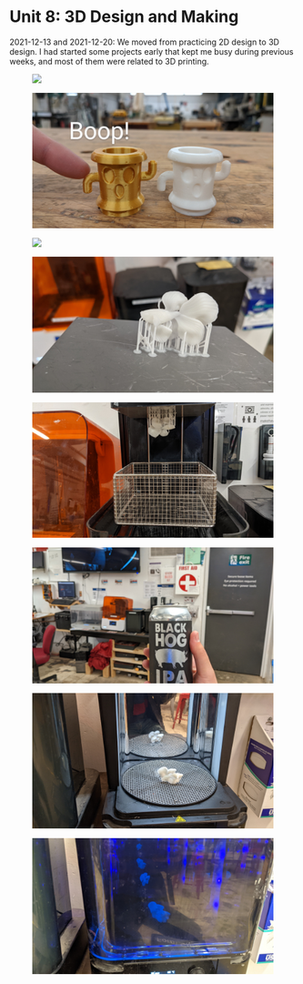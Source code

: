 # Unit 8: 3D Design and Making
2021-12-13 and 2021-12-20: We moved from practicing 2D design to 3D design.  I had started some projects early that kept me busy during previous weeks, and most of them were related to 3D printing.

<figure>
  <img src="./unit-8/halloween_costumes.jpg"></img>

  <figcaption><p></p></figcaption>
</figure>

<figure>
  <img src="./unit-8/flower_pots.jpg"></img>

  <figcaption><p></p></figcaption>
</figure>

<figure>
  <img src="./unit-8/calibration.jpg"></img>

  <figcaption><p></p></figcaption>
</figure>

<figure>
  <img src="./unit-8/fish_1.jpg"></img>

  <figcaption><p></p></figcaption>
</figure>

<figure>
  <img src="./unit-8/fish_2.jpg"></img>

  <figcaption><p></p></figcaption>
</figure>

<figure>
  <img src="./unit-8/fish_3.jpg"></img>

  <figcaption><p></p></figcaption>
</figure>

<figure>
  <img src="./unit-8/fish_4.jpg"></img>

  <figcaption><p></p></figcaption>
</figure>

<figure>
  <img src="./unit-8/fish_5.jpg"></img>

  <figcaption><p></p></figcaption>
</figure>